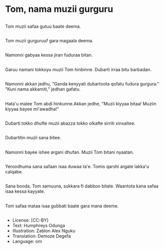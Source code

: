 # Tom, nama muzii gurguru

##
Tom muzii safaa gutuu baate deema.

##
Tom muzii gurguruuf gara magaala deema.

##
Namonni gabyaa kessa jiran fuduraa bitan.

##
Garuu namani tokkoyu muzii Tom hinbinne. Dubarti irraa bitu barbadan.

##
Namonni akkan jedhu, "Ganda kenyyati dubartoota qofatu fudura gurgura." "Kuni nama akkamiti," jedhan gafatu.

##
Hata'u malee Tom abdi hinkunne.Akkan jedhe, "Muzii kiyyaa bitaa! Muziin kiyyaa bayee mi'awadha!"

##
Dubarti tokko dhufte muzii abazza tokko olkafte sirriti xinxaltee.

##
Dubartitin muzii sana bitee.

##
Namonni bayee ishee argani dhufan. Muzii Tom bitani nyaatan.

##
Yeroodhuma sana safaan isaa duwaa ta'e. Tomis qarshi argate lakka'u calqabe.

##
Sana booda, Tom samuuna, sukkara fi dabboo bitate. Waantota kana safaa isaa kessa kayyate.

##
Tom safaa mataa isaa gubbati baate gara mana deeme.

##
* License: [CC-BY]
* Text: Humphreys Odunga
* Illustration: Zablon Alex Nguku
* Translation: Demoze Degefa 
* Language: om
